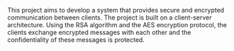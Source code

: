 This project aims to develop a system that provides secure and encrypted communication between clients. The project is built on a client-server architecture. Using the RSA algorithm and the AES encryption protocol, the clients exchange encrypted messages with each other and the confidentiality of these messages is protected.
